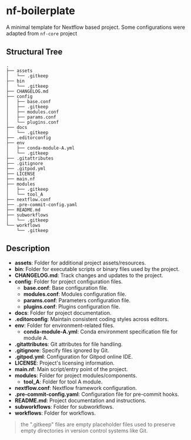 # nf-boilerplate

A minimal template for Nextflow based project.
Some configurations were adapted from `nf-core` project

## Structural Tree

```
.
├── assets
│   └── .gitkeep
├── bin
│   └── .gitkeep
├── CHANGELOG.md
├── config
│   ├── base.conf
│   ├── .gitkeep
│   ├── modules.conf
│   ├── params.conf
│   └── plugins.conf
├── docs
│   └── .gitkeep
├── .editorconfig
├── env
│   ├── conda-module-A.yml
│   └── .gitkeep
├── .gitattributes
├── .gitignore
├── .gitpod.yml
├── LICENSE
├── main.nf
├── modules
│   ├── .gitkeep
│   └── tool_A
├── nextflow.conf
├── .pre-commit-config.yaml
├── README.md
├── subworkflows
│   └── .gitkeep
└── workflows
    └── .gitkeep

```

## Description

- **assets**: Folder for additional project assets/resources.
- **bin**: Folder for executable scripts or binary files used by the project.
- **CHANGELOG.md**: Track changes and updates to the project.
- **config**: Folder for project configuration files.
  - **base.conf**: Base configuration file.
  - **modules.conf**: Modules configuration file.
  - **params.conf**: Parameters configuration file.
  - **plugins.conf**: Plugins configuration file.
- **docs**: Folder for project documentation.
- **.editorconfig**: Maintain consistent coding styles across editors.
- **env**: Folder for environment-related files.
  - **conda-module-A.yml**: Conda environment specification file for module A.
- **.gitattributes**: Git attributes for file handling.
- **.gitignore**: Specify files ignored by Git.
- **.gitpod.yml**: Configuration for Gitpod online IDE.
- **LICENSE**: Project's licensing information.
- **main.nf**: Main script/entry point of the project.
- **modules**: Folder for project modules/components.
  - **tool_A**: Folder for tool A module.
- **nextflow.conf**: Nextflow framework configuration.
- **.pre-commit-config.yaml**: Configuration file for pre-commit hooks.
- **README.md**: Project documentation and instructions.
- **subworkflows**: Folder for subworkflows.
- **workflows**: Folder for workflows.

> the ".gitkeep" files are empty placeholder files used to preserve empty directories in version control systems like Git.
